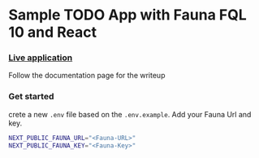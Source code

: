 # Sample TODO App with Fauna FQL 10 and React

### [Live application](https://fauna-todo.vercel.app/)

Follow the documentation page for the writeup

### Get started
crete a new `.env` file based on the `.env.example`. Add your Fauna Url and key.

```sh
NEXT_PUBLIC_FAUNA_URL="<Fauna-URL>"
NEXT_PUBLIC_FAUNA_KEY="<Fauna-Key>"
```

